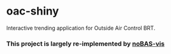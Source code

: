 # oac-shiny
Interactive trending application for Outside Air Control BRT. 

### **This project is largely re-implemented by [noBAS-vis](https://github.com/cunybpl/noBAS-vis/)**
